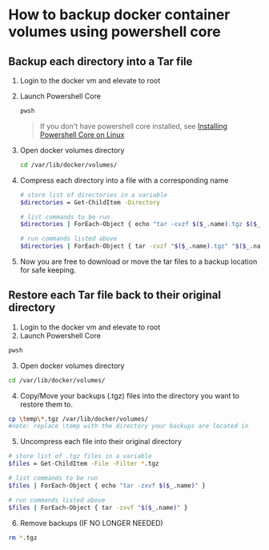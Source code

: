 # How to backup docker container volumes using powershell core

## Backup each directory into a Tar file

1. Login to the docker vm and elevate to root
2. Launch Powershell Core

    ```bash
    pwsh
    ```
    > If you don't have powershell core installed, see [Installing Powershell Core on Linux](https://docs.microsoft.com/en-us/powershell/scripting/install/installing-powershell-core-on-linux?view=powershell-7)

3. Open docker volumes directory

    ```bash
    cd /var/lib/docker/volumes/
    ```

4. Compress each directory into a file with a corresponding name

    ```bash
    # store list of directories in a variable
    $directories = Get-ChildItem -Directory

    # list commands to be run
    $directories | ForEach-Object { echo "tar -cvzf $($_.name).tgz $($_.name)" }

    # run commands listed above
    $directories | ForEach-Object { tar -cvzf "$($_.name).tgz" "$($_.name)" }

    ```

5. Now you are free to download or move the tar files to a backup location for safe keeping.

## Restore each Tar file back to their original directory

1. Login to the docker vm and elevate to root
2. Launch Powershell Core

```bash
pwsh
```

3. Open docker volumes directory

```bash
cd /var/lib/docker/volumes/
```
4. Copy/Move your backups (.tgz) files into the directory you want to restore them to.

```bash
cp \temp\*.tgz /var/lib/docker/volumes/
#note: replace \temp with the directory your backups are located in
```

5. Uncompress each file into their original directory

```bash
# store list of .tgz files in a variable
$files = Get-ChildItem -File -Filter *.tgz

# list commands to be run
$files | ForEach-Object { echo "tar -zxvf $($_.name)" }

# run commands listed above
$files | ForEach-Object { tar -zxvf "$($_.name)" }
```

6. Remove backups (IF NO LONGER NEEDED)

```bash
rm *.tgz
```